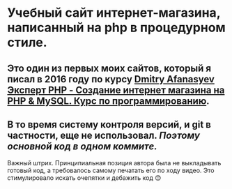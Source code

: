 # Учебный сайт интернет-магазина, написанный на php в процедурном стиле. 
## Это один из первых моих сайтов, который я писал в 2016 году по курсу [Dmitry Afanasyev](https://www.youtube.com/c/DmitryAfanasyev) [Эксперт PHP - Создание интернет магазина на PHP & MySQL. Курс по программированию]( https://www.youtube.com/playlist?list=PLoonZ8wII66iZSicLNXhE4bxUYaKhIc-L). 
## В то время систему контроля версий, и git в частности, еще не использовал. _Поэтому основной код в одном коммите._

Важный штрих. Принципиальная позиция автора была не выкладывать готовый код, а требовалось самому печатать его по ходу видео. Это стимулировало искать очепятки и дебажить код 😊
